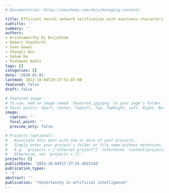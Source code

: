 ```yaml
---
# Documentation: https://wowchemy.com/docs/managing-content/

title: Efficient neural network verification with exactness characterization
subtitle: ''
summary: ''
authors:
- Krishnamurthy Dj Dvijotham
- Robert Stanforth
- Sven Gowal
- Chongli Qin
- Soham De
- Pushmeet Kohli
tags: []
categories: []
date: '2020-01-01'
lastmod: 2022-10-04T10:37:51-07:00
featured: false
draft: false

# Featured image
# To use, add an image named `featured.jpg/png` to your page's folder.
# Focal points: Smart, Center, TopLeft, Top, TopRight, Left, Right, BottomLeft, Bottom, BottomRight.
image:
  caption: ''
  focal_point: ''
  preview_only: false

# Projects (optional).
#   Associate this post with one or more of your projects.
#   Simply enter your project's folder or file name without extension.
#   E.g. `projects = ["internal-project"]` references `content/project/deep-learning/index.md`.
#   Otherwise, set `projects = []`.
projects: []
publishDate: '2022-10-04T17:37:51.462214Z'
publication_types:
- '1'
abstract: ''
publication: '*Uncertainty in artificial intelligence*'
---
```

